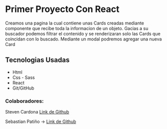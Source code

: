 # Primer Proyecto Con React

Creamos una pagina la cual contiene unas Cards creadas mediante componente que recibe toda la informacion de un objeto.
Gacias a su buscador podemos filtrar el contenido y se renderizaran solo las Cards que coincidan con lo buscado.
Mediante un modal podremos agregar una nueva Card

## Tecnologias Usadas

  * Html
  * Css - Sass
  * React
  * Git/GitHub

### Colaboradores:
Steven Cardona  [Link de Github](https://github.com/stevencar2004?tab=repositories)

Sebastian Patiño -> [Link de Github](https://github.com/Sebaspatig)
